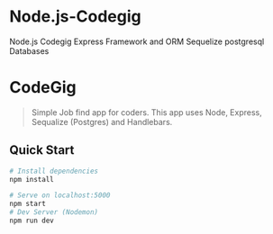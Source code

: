 # Node.js-Codegig
Node.js Codegig Express Framework and ORM Sequelize
postgresql Databases
# CodeGig

> Simple Job find app for coders. This app uses Node, Express, Sequalize (Postgres) and Handlebars.

## Quick Start

``` bash
# Install dependencies
npm install

# Serve on localhost:5000
npm start
# Dev Server (Nodemon)
npm run dev
```
